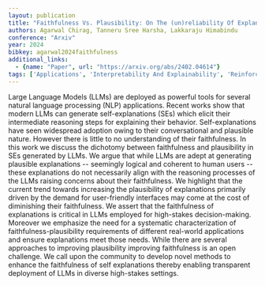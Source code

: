 ```yaml
---
layout: publication
title: "Faithfulness Vs. Plausibility: On The (un)reliability Of Explanations From Large Language Models"
authors: Agarwal Chirag, Tanneru Sree Harsha, Lakkaraju Himabindu
conference: "Arxiv"
year: 2024
bibkey: agarwal2024faithfulness
additional_links:
  - {name: "Paper", url: "https://arxiv.org/abs/2402.04614"}
tags: ['Applications', 'Interpretability And Explainability', 'Reinforcement Learning', 'Tools']
---
```

Large Language Models (LLMs) are deployed as powerful tools for several natural language processing (NLP) applications. Recent works show that modern LLMs can generate self-explanations (SEs) which elicit their intermediate reasoning steps for explaining their behavior. Self-explanations have seen widespread adoption owing to their conversational and plausible nature. However there is little to no understanding of their faithfulness. In this work we discuss the dichotomy between faithfulness and plausibility in SEs generated by LLMs. We argue that while LLMs are adept at generating plausible explanations -- seemingly logical and coherent to human users -- these explanations do not necessarily align with the reasoning processes of the LLMs raising concerns about their faithfulness. We highlight that the current trend towards increasing the plausibility of explanations primarily driven by the demand for user-friendly interfaces may come at the cost of diminishing their faithfulness. We assert that the faithfulness of explanations is critical in LLMs employed for high-stakes decision-making. Moreover we emphasize the need for a systematic characterization of faithfulness-plausibility requirements of different real-world applications and ensure explanations meet those needs. While there are several approaches to improving plausibility improving faithfulness is an open challenge. We call upon the community to develop novel methods to enhance the faithfulness of self explanations thereby enabling transparent deployment of LLMs in diverse high-stakes settings.
